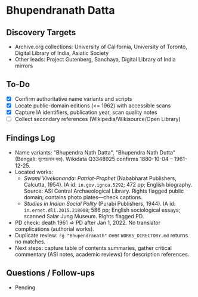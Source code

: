 # Bhupendranath Datta

## Discovery Targets
- Archive.org collections: University of California, University of Toronto, Digital Library of India, Asiatic Society
- Other leads: Project Gutenberg, Sanchaya, Digital Library of India mirrors

## To-Do
- [x] Confirm authoritative name variants and scripts
- [x] Locate public-domain editions (<= 1962) with accessible scans
- [x] Capture IA identifiers, publication year, scan quality notes
- [ ] Collect secondary references (Wikipedia/Wikisource/Open Library)

## Findings Log
- Name variants: "Bhupendra Nath Datta", "Bhupendra Nath Dutta" (Bengali: ভূপেন্দ্রনাথ দত্ত). Wikidata Q3348925 confirms 1880-10-04 – 1961-12-25.
- Located works:
  - *Swami Vivekananda: Patriot-Prophet* (Nababharat Publishers, Calcutta, 1954). IA id: `in.gov.ignca.5292`; 472 pp; English biography. Source: ASI Central Archaeological Library. Rights flagged public domain; contains photo plates—check captions.
  - *Studies in Indian Social Polity* (Purabi Publishers, 1944). IA id: `in.ernet.dli.2015.218008`; 586 pp; English sociological essays; scanned Salar Jung Museum. Rights flagged PD.
- PD check: death 1961 ⇒ PD after Jan 1, 2022. No translator complications (authorial works).
- Duplicate review: `rg "Bhupendranath"` over `WORKS_DIRECTORY.md` returns no matches.
- Next steps: capture table of contents summaries, gather critical commentary (ASI notes, academic reviews) for description references.

## Questions / Follow-ups
- Pending
